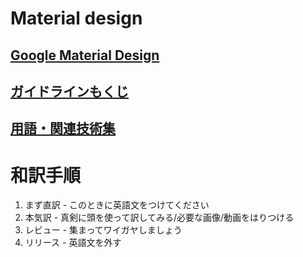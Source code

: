 # Material design

## [Google Material Design](http://www.google.com/design/spec/material-design/introduction.html)

## [ガイドラインもくじ](https://github.com/albatrosary/material-design-jp/blob/master/Contents.md)

## [用語・関連技術集](https://github.com/albatrosary/material-design-jp/blob/master/Glossary.md)

# 和訳手順

1. まず直訳 - このときに英語文をつけてください
2. 本気訳 - 真剣に頭を使って訳してみる/必要な画像/動画をはりつける
3. レビュー - 集まってワイガヤしましょう
4. リリース - 英語文を外す



